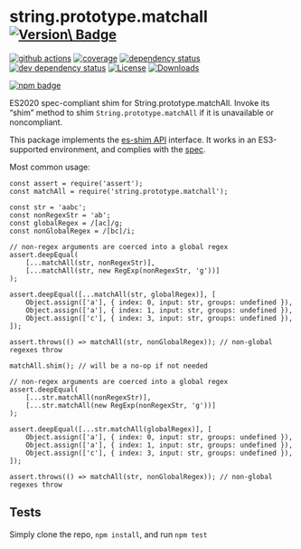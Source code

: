 string.prototype.matchall <sup>[![Version\ Badge](https://versionbadg.es/es-shims/String.prototype.matchAll.svg)](https://npmjs.com/package/string.prototype.matchall)</sup>
============================================================================================================================================================================

[![github actions](https://img.shields.io/endpoint?url=https://github-actions-badge-u3jn4tfpocch.runkit.sh/es-shims/String.prototype.matchAll)](https://github.com/es-shims/String.prototype.matchAll/actions) [![coverage](https://codecov.io/gh/es-shims/String.prototype.matchAll/branch/main/graphs/badge.svg)](https://app.codecov.io/gh/es-shims/String.prototype.matchAll/) [![dependency status](https://david-dm.org/es-shims/String.prototype.matchAll.svg)](https://david-dm.org/es-shims/String.prototype.matchAll) [![dev dependency status](https://david-dm.org/es-shims/String.prototype.matchAll/dev-status.svg)](https://david-dm.org/es-shims/String.prototype.matchAll#info=devDependencies) [![License](https://img.shields.io/npm/l/string.prototype.matchall.svg)](LICENSE) [![Downloads](https://img.shields.io/npm/dm/string.prototype.matchall.svg)](https://npm-stat.com/charts.html?package=string.prototype.matchall)

[![npm badge](https://nodei.co/npm/string.prototype.matchall.png?downloads=true&stars=true)](https://npmjs.com/package/string.prototype.matchall)

ES2020 spec-compliant shim for String.prototype.matchAll. Invoke its “shim” method to shim `String.prototype.matchAll` if it is unavailable or noncompliant.

This package implements the [es-shim API](https://github.com/es-shims/api) interface. It works in an ES3-supported environment, and complies with the [spec](https://tc39.es/ecma262/#sec-string.prototype.matchall).

Most common usage:

    const assert = require('assert');
    const matchAll = require('string.prototype.matchall');

    const str = 'aabc';
    const nonRegexStr = 'ab';
    const globalRegex = /[ac]/g;
    const nonGlobalRegex = /[bc]/i;

    // non-regex arguments are coerced into a global regex
    assert.deepEqual(
        [...matchAll(str, nonRegexStr)],
        [...matchAll(str, new RegExp(nonRegexStr, 'g'))]
    );

    assert.deepEqual([...matchAll(str, globalRegex)], [
        Object.assign(['a'], { index: 0, input: str, groups: undefined }),
        Object.assign(['a'], { index: 1, input: str, groups: undefined }),
        Object.assign(['c'], { index: 3, input: str, groups: undefined }),
    ]);

    assert.throws(() => matchAll(str, nonGlobalRegex)); // non-global regexes throw

    matchAll.shim(); // will be a no-op if not needed

    // non-regex arguments are coerced into a global regex
    assert.deepEqual(
        [...str.matchAll(nonRegexStr)],
        [...str.matchAll(new RegExp(nonRegexStr, 'g'))]
    );

    assert.deepEqual([...str.matchAll(globalRegex)], [
        Object.assign(['a'], { index: 0, input: str, groups: undefined }),
        Object.assign(['a'], { index: 1, input: str, groups: undefined }),
        Object.assign(['c'], { index: 3, input: str, groups: undefined }),
    ]);

    assert.throws(() => matchAll(str, nonGlobalRegex)); // non-global regexes throw

Tests
-----

Simply clone the repo, `npm install`, and run `npm test`
